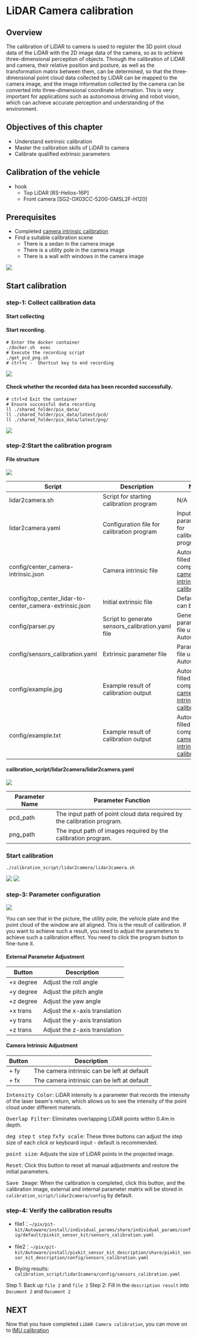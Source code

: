 # LiDAR Camera calibration

## Overview

The calibration of LiDAR to camera is used to register the 3D point cloud data of the LiDAR with the 2D image data of the camera, so as to achieve three-dimensional perception of objects. Through the calibration of LiDAR and camera, their relative position and posture, as well as the transformation matrix between them, can be determined, so that the three-dimensional point cloud data collected by LiDAR can be mapped to the camera image, and the image information collected by the camera can be converted into three-dimensional coordinate information. This is very important for applications such as autonomous driving and robot vision, which can achieve accurate perception and understanding of the environment.

## Objectives of this chapter

- Understand extrinsic calibration
- Master the calibration skills of LiDAR to camera
- Calibrate qualified extrinsic parameters

## Calibration of the vehicle
- hook 
    - Top LiDAR [RS-Helios-16P]
    - Front camera [SG2-OX03CC-5200-GMSL2F-H120]

## Prerequisites

- Completed [camera intrinsic calibration](./camera-intrisics-calibration.md)
- Find a suitable calibration scene
    - There is a sedan in the camera image
    - There is a utility pole in the camera image
    - There is a wall with windows in the camera image

![](./image/lidar2camera/cali_result.jpg)

## Start calibration

### step-1: Collect calibration data
#### Start collecting

#### Start recording.
```shell
# Enter the docker container
./docker.sh  exec
# Execute the recording script
./get_pcd_png.sh
# ctrl+c -  Shortcut key to end recording
```
![](./image/lidar2camera/get_pcd_png1.gif)

#### Check whether the recorded data has been recorded successfully.
```shell
# ctrl+d Exit the container
# Ensure successful data recording
ll ./shared_folder/pix_data/
ll ./shared_folder/pix_data/latest/pcd/
ll ./shared_folder/pix_data/latest/png/
```
![](./image/lidar2camera/check_calibration_data.gif)

### step-2:Start the calibration program
#### File structure

![](./image/lidar2camera/file_structure.jpg)

| Script | Description | Note |
| --- | --- | --- |
| lidar2camera.sh | Script for starting calibration program | N/A |
| lidar2camera.yaml | Configuration file for calibration program | Input parameters for calibration program |
| config/center\_camera-intrinsic.json | Camera intrinsic file | Automatically filled in after completing [camera intrinsic calibration](./camera-intrisics-calibration.md) |
| config/top\_center\_lidar-to-center\_camera-extrinsic.json | Initial extrinsic file | Default value can be used |
| config/parser.py | Script to generate sensors\_calibration.yaml file | Generates parameter file usable by Autoware |
| config/sensors\_calibration.yaml | Extrinsic parameter file | Parameter file usable by Autoware |
| config/example.jpg | Example result of calibration output | Automatically filled in after completing [camera intrinsic calibration](./camera-intrisics-calibration.md) |
| config/example.txt | Example result of calibration output | Automatically filled in after completing [camera intrinsic calibration](./camera-intrisics-calibration.md) |

#### calibration_script/lidar2camera/lidar2camera.yaml 

![](./image/lidar2camera/configuration_file.jpg)

| Parameter Name | Parameter Function |
| --- | --- |
| pcd\_path | The input path of point cloud data required by the calibration program. |
| png\_path | The input path of images required by the calibration program. |


### Start calibration

```shell
./calibration_script/lidar2camera/lidar2camera.sh
```
![](./image/lidar2camera/lidar2camra1.gif)
![](./image/lidar2camera/lidar2camera2.gif)


### step-3: Parameter configuration
![](./image/lidar2camera/cali_result.jpg)

You can see that in the picture, the utility pole, the vehicle plate and the point cloud of the window are all aligned. This is the result of calibration. If you want to achieve such a result, you need to adjust the parameters to achieve such a calibration effect. You need to click the program button to fine-tune it.

#### External Parameter Adjustment

| Button | Description |
| --- | --- |
| +x degree | Adjust the roll angle |
| +y degree | Adjust the pitch angle |
| +z degree | Adjust the yaw angle |
| +x trans | Adjust the x-axis translation |
| +y trans | Adjust the y-axis translation |
| +z trans | Adjust the z-axis translation |

#### Camera Intrinsic Adjustment

| Button | Description |
| --- | --- |
| \+ fy | The camera intrinsic can be left at default |
| \+ fx | The camera intrinsic can be left at default |

<kbd>Intensity Color</kbd>: LiDAR intensity is a parameter that records the intensity of the laser beam's return, which allows us to see the intensity of the point cloud under different materials.

<kbd>Overlap Filter</kbd>: Eliminates overlapping LiDAR points within 0.4m in depth.

<kbd>deg step</kbd> <kbd>t step</kbd> <kbd>fxfy scale</kbd>: These three buttons can adjust the step size of each click or keyboard input - default is recommended.

<kbd>point size</kbd>: Adjusts the size of LiDAR points in the projected image.

<kbd>Reset</kbd>: Click this button to reset all manual adjustments and restore the initial parameters.

<kbd>Save Image</kbd>: When the calibration is completed, click this button, and the calibration image, external and internal parameter matrix will be stored in `calibration_script/lidar2camera/config` by default.

### step-4: Verify the calibration results
- file1：`~/pix/pit-kit/Autoware/install/individual_params/share/individual_params/config/default/pixkit_sensor_kit/sensors_calibration.yaml`
- file2：`~/pix/pit-kit/Autoware/install/pixkit_sensor_kit_description/share/pixkit_sensor_kit_description/config/sensors_calibration.yaml`

- Blying results: `calibration_script/lidar2camera/config/sensors_calibration.yaml`


Step 1: Back up `file 2` and `file 2`
Step 2: Fill in the `description result` into `Document 2` and `Document 2`

## NEXT
Now that you have completed `LiDAR Camera calibration`, you can move on to [IMU calibration](./IMU-calibration.md)